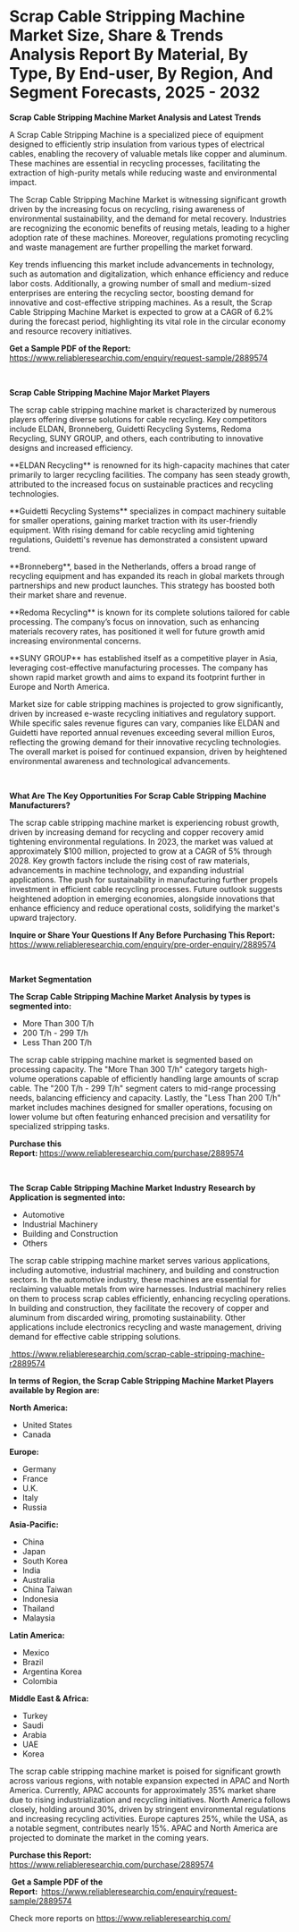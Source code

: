 <p><h1>Scrap Cable Stripping Machine Market Size, Share & Trends Analysis Report By Material, By Type, By End-user, By Region, And Segment Forecasts, 2025 - 2032</h1></p><p><strong>Scrap Cable Stripping Machine Market Analysis and Latest Trends</strong></p>
<p><p>A Scrap Cable Stripping Machine is a specialized piece of equipment designed to efficiently strip insulation from various types of electrical cables, enabling the recovery of valuable metals like copper and aluminum. These machines are essential in recycling processes, facilitating the extraction of high-purity metals while reducing waste and environmental impact.</p><p>The Scrap Cable Stripping Machine Market is witnessing significant growth driven by the increasing focus on recycling, rising awareness of environmental sustainability, and the demand for metal recovery. Industries are recognizing the economic benefits of reusing metals, leading to a higher adoption rate of these machines. Moreover, regulations promoting recycling and waste management are further propelling the market forward.</p><p>Key trends influencing this market include advancements in technology, such as automation and digitalization, which enhance efficiency and reduce labor costs. Additionally, a growing number of small and medium-sized enterprises are entering the recycling sector, boosting demand for innovative and cost-effective stripping machines. As a result, the Scrap Cable Stripping Machine Market is expected to grow at a CAGR of 6.2% during the forecast period, highlighting its vital role in the circular economy and resource recovery initiatives.</p></p>
<p><strong>Get a Sample PDF of the Report:&nbsp;</strong> <a href="https://www.reliableresearchiq.com/enquiry/request-sample/2889574?utm_campaign=3026&utm_medium=2&utm_source=Github&utm_content=ia&utm_term=14032025&utm_id=scrap-cable-stripping-machine">https://www.reliableresearchiq.com/enquiry/request-sample/2889574</a></p>
<p>&nbsp;</p>
<p><strong>Scrap Cable Stripping Machine Major Market Players</strong></p>
<p><p>The scrap cable stripping machine market is characterized by numerous players offering diverse solutions for cable recycling. Key competitors include ELDAN, Bronneberg, Guidetti Recycling Systems, Redoma Recycling, SUNY GROUP, and others, each contributing to innovative designs and increased efficiency.</p><p>**ELDAN Recycling** is renowned for its high-capacity machines that cater primarily to larger recycling facilities. The company has seen steady growth, attributed to the increased focus on sustainable practices and recycling technologies. </p><p>**Guidetti Recycling Systems** specializes in compact machinery suitable for smaller operations, gaining market traction with its user-friendly equipment. With rising demand for cable recycling amid tightening regulations, Guidetti's revenue has demonstrated a consistent upward trend.</p><p>**Bronneberg**, based in the Netherlands, offers a broad range of recycling equipment and has expanded its reach in global markets through partnerships and new product launches. This strategy has boosted both their market share and revenue.</p><p>**Redoma Recycling** is known for its complete solutions tailored for cable processing. The company’s focus on innovation, such as enhancing materials recovery rates, has positioned it well for future growth amid increasing environmental concerns.</p><p>**SUNY GROUP** has established itself as a competitive player in Asia, leveraging cost-effective manufacturing processes. The company has shown rapid market growth and aims to expand its footprint further in Europe and North America.</p><p>Market size for cable stripping machines is projected to grow significantly, driven by increased e-waste recycling initiatives and regulatory support. While specific sales revenue figures can vary, companies like ELDAN and Guidetti have reported annual revenues exceeding several million Euros, reflecting the growing demand for their innovative recycling technologies. The overall market is poised for continued expansion, driven by heightened environmental awareness and technological advancements.</p></p>
<p>&nbsp;</p>
<p><strong>What Are The Key Opportunities For Scrap Cable Stripping Machine Manufacturers?</strong></p>
<p><p>The scrap cable stripping machine market is experiencing robust growth, driven by increasing demand for recycling and copper recovery amid tightening environmental regulations. In 2023, the market was valued at approximately $100 million, projected to grow at a CAGR of 5% through 2028. Key growth factors include the rising cost of raw materials, advancements in machine technology, and expanding industrial applications. The push for sustainability in manufacturing further propels investment in efficient cable recycling processes. Future outlook suggests heightened adoption in emerging economies, alongside innovations that enhance efficiency and reduce operational costs, solidifying the market's upward trajectory.</p></p>
<p><strong>Inquire or Share Your Questions If Any Before Purchasing This Report:</strong> <a href="https://www.reliableresearchiq.com/enquiry/pre-order-enquiry/2889574?utm_campaign=3026&utm_medium=2&utm_source=Github&utm_content=ia&utm_term=14032025&utm_id=scrap-cable-stripping-machine">https://www.reliableresearchiq.com/enquiry/pre-order-enquiry/2889574</a></p>
<p>&nbsp;</p>
<p><strong>Market Segmentation</strong></p>
<p><strong>The Scrap Cable Stripping Machine Market Analysis by types is segmented into:</strong></p>
<p><ul><li>More Than 300 T/h</li><li>200 T/h - 299 T/h</li><li>Less Than 200 T/h</li></ul></p>
<p><p>The scrap cable stripping machine market is segmented based on processing capacity. The "More Than 300 T/h" category targets high-volume operations capable of efficiently handling large amounts of scrap cable. The "200 T/h - 299 T/h" segment caters to mid-range processing needs, balancing efficiency and capacity. Lastly, the "Less Than 200 T/h" market includes machines designed for smaller operations, focusing on lower volume but often featuring enhanced precision and versatility for specialized stripping tasks.</p></p>
<p><strong>Purchase this Report:&nbsp;</strong><a href="https://www.reliableresearchiq.com/purchase/2889574?utm_campaign=3026&utm_medium=2&utm_source=Github&utm_content=ia&utm_term=14032025&utm_id=scrap-cable-stripping-machine">https://www.reliableresearchiq.com/purchase/2889574</a></p>
<p>&nbsp;</p>
<p><strong>The Scrap Cable Stripping Machine Market Industry Research by Application is segmented into:</strong></p>
<p><ul><li>Automotive</li><li>Industrial Machinery</li><li>Building and Construction</li><li>Others</li></ul></p>
<p><p>The scrap cable stripping machine market serves various applications, including automotive, industrial machinery, and building and construction sectors. In the automotive industry, these machines are essential for reclaiming valuable metals from wire harnesses. Industrial machinery relies on them to process scrap cables efficiently, enhancing recycling operations. In building and construction, they facilitate the recovery of copper and aluminum from discarded wiring, promoting sustainability. Other applications include electronics recycling and waste management, driving demand for effective cable stripping solutions.</p></p>
<p><a href="https://www.reliableresearchiq.com/scrap-cable-stripping-machine-r2889574?utm_campaign=3026&utm_medium=2&utm_source=Github&utm_content=ia&utm_term=14032025&utm_id=scrap-cable-stripping-machine">&nbsp;https://www.reliableresearchiq.com/scrap-cable-stripping-machine-r2889574</a></p>
<p><strong>In terms of Region, the Scrap Cable Stripping Machine Market Players available by Region are:</strong></p>
<p>
    <p> <strong> North America: </strong>
        <ul>
            <li>United States</li>
            <li>Canada</li>
        </ul>
        </p> 
    <p> <strong> Europe: </strong>
        <ul>
            <li>Germany</li>
            <li>France</li>
            <li>U.K.</li>
            <li>Italy</li>
            <li>Russia</li>
        </ul>
        </p> 
    <p> <strong> Asia-Pacific: </strong>
        <ul>
            <li>China</li>
            <li>Japan</li>
            <li>South Korea</li>
            <li>India</li>
            <li>Australia</li>
            <li>China Taiwan</li>
            <li>Indonesia</li>
            <li>Thailand</li>
            <li>Malaysia</li>
        </ul>
        </p> 
    <p> <strong> Latin America: </strong>
        <ul>
            <li>Mexico</li>
            <li>Brazil</li>
            <li>Argentina Korea</li>
            <li>Colombia</li>
        </ul>
        </p> 
    <p> <strong> Middle East & Africa: </strong>
        <ul>
            <li>Turkey</li>
            <li>Saudi</li>
            <li>Arabia</li>
            <li>UAE</li>
            <li>Korea</li>
        </ul>
    </p>
    </p>
<p><p>The scrap cable stripping machine market is poised for significant growth across various regions, with notable expansion expected in APAC and North America. Currently, APAC accounts for approximately 35% market share due to rising industrialization and recycling initiatives. North America follows closely, holding around 30%, driven by stringent environmental regulations and increasing recycling activities. Europe captures 25%, while the USA, as a notable segment, contributes nearly 15%. APAC and North America are projected to dominate the market in the coming years.</p></p>
<p><strong>Purchase this Report: </strong><a href="https://www.reliableresearchiq.com/purchase/2889574?utm_campaign=3026&utm_medium=2&utm_source=Github&utm_content=ia&utm_term=14032025&utm_id=scrap-cable-stripping-machine">https://www.reliableresearchiq.com/purchase/2889574</a></p>
<p>&nbsp;<strong>Get a Sample PDF of the Report:&nbsp;&nbsp;</strong><a href="https://www.reliableresearchiq.com/enquiry/request-sample/2889574?utm_campaign=3026&utm_medium=2&utm_source=Github&utm_content=ia&utm_term=14032025&utm_id=scrap-cable-stripping-machine">https://www.reliableresearchiq.com/enquiry/request-sample/2889574</a></p>
<p><strong></strong></p>
<p>Check more reports on <a href="https://www.reliableresearchiq.com/?utm_campaign=3026&utm_medium=2&utm_source=Github&utm_content=ia&utm_term=14032025&utm_id=scrap-cable-stripping-machine">https://www.reliableresearchiq.com/</a></p>